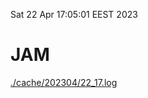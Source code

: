 Sat 22 Apr 17:05:01 EEST 2023
# JAM
<a href='./cache/202304/22_17.log'>./cache/202304/22_17.log</a>
